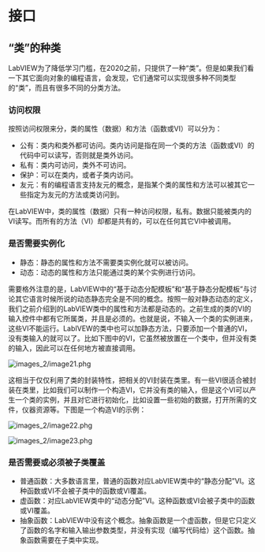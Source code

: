 # 接口

## “类”的种类

LabVIEW为了降低学习门槛，在2020之前，只提供了一种“类”。但是如果我们看一下其它面向对象的编程语言，会发现，它们通常可以实现很多种不同类型的“类”，而且有很多不同的分类方法。

### 访问权限
按照访问权限来分，类的属性（数据）和方法（函数或VI）可以分为：

* 公有：类内和类外都可访问。类内访问是指在同一个类的方法（函数或VI）的代码中可以读写，否则就是类外访问。
* 私有：类内可访问，类外不可访问。
* 保护：可以在类内，或者子类内访问。
* 友元：有的编程语言支持友元的概念，是指某个类的属性和方法可以被其它一些指定为友元的方法或类访问到。

在LabVIEW中，类的属性（数据）只有一种访问权限，私有。数据只能被类内的VI读写。而所有的方法（VI）却都是共有的，可以在任何其它VI中被调用。

### 是否需要实例化

* 静态：静态的属性和方法不需要类实例化就可以被访问。
* 动态：动态的属性和方法只能通过类的某个实例进行访问。

需要格外注意的是，LabVIEW中的“基于动态分配模板”和“基于静态分配模板”与讨论其它语言时候所说的动态静态完全是不同的概念。按照一般对静态动态的定义，我们之前介绍到的LabVIEW类中的属性和方法都是动态的。之前生成的类的VI的输入控件中都有它所属类，并且是必须的。也就是说，不输入一个类的实例进来，这些VI不能运行。LabIVEW的类中也可以加静态方法，只要添加一个普通的VI，没有类输入的就可以了。比如下图中的VI，它虽然被放置在一个类中，但并没有类的输入，因此可以在任何地方被直接调用。

![images_2/image21.phg](images_2/image21.phg "不需要类实例即可被调用的VI")

这相当于仅仅利用了类的封装特性，把相关的VI封装在类里。有一些VI很适合被封装在类里，比如我们可以制作一个构造VI，它并没有类的输入，但是这个VI可以产生一个类的实例，并且对它进行初始化，比如设置一些初始的数据，打开所需的文件，仪器资源等。下图是一个构造VI的示例：

![images_2/image22.phg](images_2/image22.phg "一个构造VI的前面板")

![images_2/image23.phg](images_2/image23.phg "一个构造VI的程序框图")

### 是否需要或必须被子类覆盖
* 普通函数：大多数语言里，普通的函数对应LabVIEW类中的“静态分配”VI。这种函数或VI不会被子类中的函数或VI覆盖。
* 虚函数：对应LabVIEW类中的“动态分配”VI。这种函数或VI会被子类中的函数或VI覆盖。
* 抽象函数：LabVIEW中没有这个概念。抽象函数是一个虚函数，但是它只定义了函数的名字和输入输出参数类型，并没有实现（编写代码给）这个函数。抽象函数需要在子类中实现。


